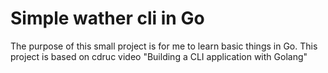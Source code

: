 # Simple wather cli in Go
The purpose of this small project is for me to learn basic things in Go. This project is based on cdruc video "Building a CLI application with Golang"

